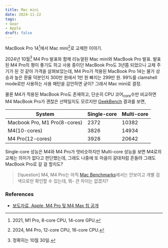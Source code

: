 ```yaml
---
title: Mac mini
date: 2024-11-22
tags:
- Gear
- Apple
draft: false
---
```


MacBook Pro 14[^1]에서 Mac mini[^2]로 교체한 이야기.

[^1]: 2021, M1 Pro, 8-core CPU, 14-core GPU.
[^2]: 2024, M4 Pro, 12-core CPU, 16-core CPU.

2024년 10월[^3] M4 Pro 발표와 함께 리뉴얼된 Mac mini와 MacBook Pro 발표. 발표된 M4 Pro의 평이 좋기도 하고 사용 중이던 MacBook Pro도 3년쯤 되었으니 교체 주기가 된 것 같아 가격을 살펴보았는데, M4 Pro가 적용된 MacBook Pro 14는 물가 상승과 높은 환율 덕분인지 300만 원에서 1만 원 빠지는 299만 원. 99%를 clamshell mode로만 사용하는 사용 패턴을 감안하면 굳이? 그래서 Mac mini로 결정.

[^3]: 정확히는 10월 30일.

물론 M4가 적용된 MacBook Pro도 존재하고, 단순히 CPU 코어<sub>core</sub>수만 비교하면 M4 MacBook Pro가 괜찮은 선택일지도 모르지만 [GeekBench](https://www.geekbench.com) 결과를 보면,

| System | Single-core | Multi-core | 
| --- | --- | --- |
| Macbook Pro, M1 Pro(8-cores) |  2372 | 10382 |
| M4(10-cores) | 3826 | 14934 |
| M4 Pro(12-cores) |  3928 | 20642 |

Single-core 성능은 M4와 M4 Pro가 엇비슷하지만 Multi-core 성능을 보면 M4로의 교체는 의미가 없다고 판단했는데, 그래도 나중에 또 마음이 갈대처럼 흔들려 그래도 MacBook Pro로 갈 걸 할지도? 

> [!question] M4, M4 Pro는 아직 [Mac Benchmarks](https://browser.geekbench.com/mac-benchmarks)에서는 안보이고 개별 검색으로만 확인할 수 있는데, 뭐- 큰 차이는 없겠지?




### References
- [보도자료, Apple, M4 Pro 및 M4 Max 칩 공개](https://www.apple.com/kr/newsroom/2024/10/apple-introduces-m4-pro-and-m4-max/)

